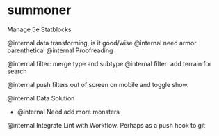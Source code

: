 # summoner

Manage 5e Statblocks

@internal data transforming, is it good/wise
@internal need armor parenthetical
@internal Proofreading

@internal filter: merge type and subtype
@internal filter: add terrain for search

@internal push filters out of screen on mobile and toggle show.

@internal Data Solution
  - @internal Need add more monsters

@internal Integrate Lint with Workflow. Perhaps as a push hook to git
